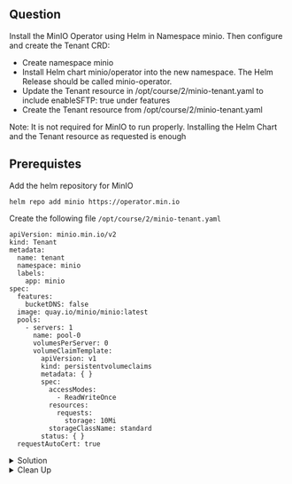 ## Question

Install the MinIO Operator using Helm in Namespace minio. Then configure and create the Tenant CRD:

- Create namespace minio
- Install Helm chart minio/operator into the new namespace. The Helm Release should be called minio-operator.
- Update the Tenant resource in /opt/course/2/minio-tenant.yaml to include enableSFTP: true under features
- Create the Tenant resource from /opt/course/2/minio-tenant.yaml

Note: It is not required for MinIO to run properly. Installing the Helm Chart and the Tenant resource as requested is enough

## Prerequistes

Add the helm repository for MinIO

```
helm repo add minio https://operator.min.io
```
Create the following file `/opt/course/2/minio-tenant.yaml`

```
apiVersion: minio.min.io/v2
kind: Tenant
metadata:
  name: tenant
  namespace: minio
  labels:
    app: minio
spec:
  features:
    bucketDNS: false
  image: quay.io/minio/minio:latest
  pools:
    - servers: 1
      name: pool-0
      volumesPerServer: 0
      volumeClaimTemplate:
        apiVersion: v1
        kind: persistentvolumeclaims
        metadata: { }
        spec:
          accessModes:
            - ReadWriteOnce
          resources:
            requests:
              storage: 10Mi
          storageClassName: standard
        status: { }
  requestAutoCert: true

```

<details>
<summary> Solution</summary>

Create namespace `minio`

```
kubectl create namespace minio
```
List the helm repositories

```
helm repo list
```

Check the charts in the repo

```
helm search repo minio
```
Install the Helm `minio/operator` into the new namespace

```
heml install -n minio minio-operator minio/operator
```
Edit `/opt/course/2/minio-tenant.yaml` 

```
apiVersion: minio.min.io/v2
kind: Tenant
metadata:
  name: tenant
  namespace: minio
  labels:
    app: minio
spec:
  features:
    bucketDNS: false
    enableSFTP: true #ADD
  image: quay.io/minio/minio:latest
  pools:
    - servers: 1
      name: pool-0
      volumesPerServer: 0
      volumeClaimTemplate:
        apiVersion: v1
        kind: persistentvolumeclaims
        metadata: { }
        spec:
          accessModes:
            - ReadWriteOnce
          resources:
            requests:
              storage: 10Mi
          storageClassName: standard
        status: { }
  requestAutoCert: true

```

```
kubectl apply -f /opt/course/2/minio-tenant.yaml
```

```
kubectl -n minio get tenant
```

</details>

<details>
<summary> Clean Up</summary>
```
helm -n minio uninstall minio-operator
kubectl delete namespace minio
rm --f opt/course/2/minio-tenant.yaml
```
</details>